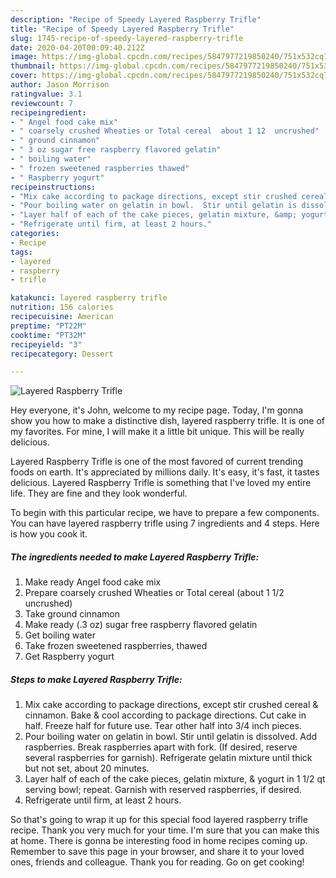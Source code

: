 ```yaml
---
description: "Recipe of Speedy Layered Raspberry Trifle"
title: "Recipe of Speedy Layered Raspberry Trifle"
slug: 1745-recipe-of-speedy-layered-raspberry-trifle
date: 2020-04-20T00:09:40.212Z
image: https://img-global.cpcdn.com/recipes/5847977219850240/751x532cq70/layered-raspberry-trifle-recipe-main-photo.jpg
thumbnail: https://img-global.cpcdn.com/recipes/5847977219850240/751x532cq70/layered-raspberry-trifle-recipe-main-photo.jpg
cover: https://img-global.cpcdn.com/recipes/5847977219850240/751x532cq70/layered-raspberry-trifle-recipe-main-photo.jpg
author: Jason Morrison
ratingvalue: 3.1
reviewcount: 7
recipeingredient:
- " Angel food cake mix"
- " coarsely crushed Wheaties or Total cereal  about 1 12  uncrushed"
- " ground cinnamon"
- " 3 oz sugar free raspberry flavored gelatin"
- " boiling water"
- " frozen sweetened raspberries thawed"
- " Raspberry yogurt"
recipeinstructions:
- "Mix cake according to package directions, except stir crushed cereal &amp; cinnamon.  Bake &amp; cool according to package directions. Cut cake in half.  Freeze half for future use.  Tear other half into 3/4 inch pieces."
- "Pour boiling water on gelatin in bowl.  Stir until gelatin is dissolved.  Add raspberries. Break raspberries apart with fork.  (If desired, reserve several raspberries for garnish).  Refrigerate gelatin mixture until thick but not set, about 20 minutes."
- "Layer half of each of the cake pieces, gelatin mixture, &amp; yogurt in 1 1/2 qt serving bowl; repeat.  Garnish with reserved raspberries, if desired."
- "Refrigerate until firm, at least 2 hours."
categories:
- Recipe
tags:
- layered
- raspberry
- trifle

katakunci: layered raspberry trifle 
nutrition: 156 calories
recipecuisine: American
preptime: "PT22M"
cooktime: "PT32M"
recipeyield: "3"
recipecategory: Dessert

---
```



![Layered Raspberry Trifle](https://img-global.cpcdn.com/recipes/5847977219850240/751x532cq70/layered-raspberry-trifle-recipe-main-photo.jpg)

Hey everyone, it's John, welcome to my recipe page. Today, I'm gonna show you how to make a distinctive dish, layered raspberry trifle. It is one of my favorites. For mine, I will make it a little bit unique. This will be really delicious.



Layered Raspberry Trifle is one of the most favored of current trending foods on earth. It's appreciated by millions daily. It's easy, it's fast, it tastes delicious. Layered Raspberry Trifle is something that I've loved my entire life. They are fine and they look wonderful.


To begin with this particular recipe, we have to prepare a few components. You can have layered raspberry trifle using 7 ingredients and 4 steps. Here is how you cook it.

<!--inarticleads1-->

##### The ingredients needed to make Layered Raspberry Trifle:

1. Make ready  Angel food cake mix
1. Prepare  coarsely crushed Wheaties or Total cereal  (about 1 1/2  uncrushed)
1. Take  ground cinnamon
1. Make ready  (.3 oz) sugar free raspberry flavored gelatin
1. Get  boiling water
1. Take  frozen sweetened raspberries, thawed
1. Get  Raspberry yogurt




<!--inarticleads2-->

##### Steps to make Layered Raspberry Trifle:

1. Mix cake according to package directions, except stir crushed cereal &amp; cinnamon.  Bake &amp; cool according to package directions. Cut cake in half.  Freeze half for future use.  Tear other half into 3/4 inch pieces.
1. Pour boiling water on gelatin in bowl.  Stir until gelatin is dissolved.  Add raspberries. Break raspberries apart with fork.  (If desired, reserve several raspberries for garnish).  Refrigerate gelatin mixture until thick but not set, about 20 minutes.
1. Layer half of each of the cake pieces, gelatin mixture, &amp; yogurt in 1 1/2 qt serving bowl; repeat.  Garnish with reserved raspberries, if desired.
1. Refrigerate until firm, at least 2 hours.




So that's going to wrap it up for this special food layered raspberry trifle recipe. Thank you very much for your time. I'm sure that you can make this at home. There is gonna be interesting food in home recipes coming up. Remember to save this page in your browser, and share it to your loved ones, friends and colleague. Thank you for reading. Go on get cooking!
